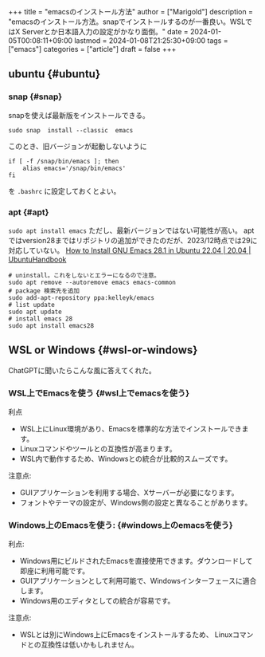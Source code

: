+++
title = "emacsのインストール方法"
author = ["Marigold"]
description = "emacsのインストール方法。snapでインストールするのが一番良い。WSLではX Serverとか日本語入力の設定がかなり面倒。"
date = 2024-01-05T00:08:11+09:00
lastmod = 2024-01-08T21:25:30+09:00
tags = ["emacs"]
categories = ["article"]
draft = false
+++

## ubuntu {#ubuntu}


### snap {#snap}

snapを使えば最新版をインストールできる。

```shell
sudo snap  install --classic  emacs
```

このとき、旧バージョンが起動しないように

```shell
if [ -f /snap/bin/emacs ]; then
    alias emacs='/snap/bin/emacs'
fi
```

を `.bashrc` に設定しておくとよい。


### apt {#apt}

`sudo apt install emacs` ただし、最新バージョンではない可能性が高い。
aptではversion28まではリポジトリの追加ができたのだが、2023/12時点では29に対応していない。
[How to Install GNU Emacs 28.1 in Ubuntu 22.04 | 20.04 | UbuntuHandbook](https://ubuntuhandbook.org/index.php/2022/06/install-gnu-emacs-28-1-ubuntu-22-04-20-04/)

```shell
# uninstall。これをしないとエラーになるので注意。
sudo apt remove --autoremove emacs emacs-common
# package 検索先を追加
sudo add-apt-repository ppa:kelleyk/emacs
# list update
sudo apt update
# install emacs 28
sudo apt install emacs28
```


## WSL or Windows {#wsl-or-windows}

ChatGPTに聞いたらこんな風に答えてくれた。


### WSL上でEmacsを使う {#wsl上でemacsを使う}

利点

-   WSL上にLinux環境があり、Emacsを標準的な方法でインストールできます。
-   Linuxコマンドやツールとの互換性が高まります。
-   WSL内で動作するため、Windowsとの統合が比較的スムーズです。

注意点:

-   GUIアプリケーションを利用する場合、Xサーバーが必要になります。
-   フォントやテーマの設定が、Windows側の設定と異なることがあります。


### Windows上のEmacsを使う: {#windows上のemacsを使う}

利点:

-   Windows用にビルドされたEmacsを直接使用できます。ダウンロードして即座に利用可能です。
-   GUIアプリケーションとして利用可能で、Windowsインターフェースに適合します。
-   Windows用のエディタとしての統合が容易です。

注意点:

-   WSLとは別にWindows上にEmacsをインストールするため、
    Linuxコマンドとの互換性は低いかもしれません。
